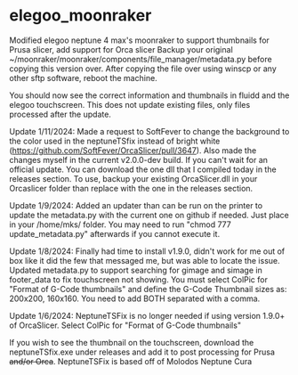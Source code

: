 # elegoo_moonraker
Modified elegoo neptune 4 max's moonraker to support thumbnails for Prusa slicer, add support for Orca slicer
Backup your original ~/moonraker/moonraker/components/file_manager/metadata.py before copying this version over. After copying the file over using winscp or any other sftp software, reboot the machine.

You should now see the correct information and thumbnails in fluidd and the elegoo touchscreen. This does not update existing files, only files processed after the update.

Update 1/11/2024: Made a request to SoftFever to change the background to the color used in the neptuneTSfix instead of bright white (https://github.com/SoftFever/OrcaSlicer/pull/3647). Also made the changes myself in the current v2.0.0-dev build. If you can't wait for an official update. You can download the one dll that I compiled today in the releases section. To use, backup your existing OrcaSlicer.dll in your Orcaslicer folder than  replace with the one in the releases section.

Update 1/9/2024: Added an updater than can be run on the printer to update the metadata.py with the current one on github if needed. Just place in your /home/mks/ folder. You may need to run "chmod 777 update_metadata.py" afterwards if you cannot execute it.

Update 1/8/2024: Finally had time to install v1.9.0, didn't work for me out of box like it did the few that messaged me, but was able to locate the issue.
                 Updated metadata.py to support searching for gimage and simage in footer_data to fix touchscreen not showing. You must select ColPic for "Format of G-Code thumbnails" and define the G-Code Thumbnail sizes as: 200x200, 160x160. You need to add BOTH separated with a comma.
                 
Update 1/6/2024: NeptuneTSFix is no longer needed if using version 1.9.0+ of OrcaSlicer. Select ColPic for "Format of G-Code thumbnails"

If you wish to see the thumbnail on the touchscreen, download the neptuneTSfix.exe under releases and add it to post processing for Prusa ~~and/or Orca~~.
NeptuneTSFix is based off of Molodos Neptune Cura
